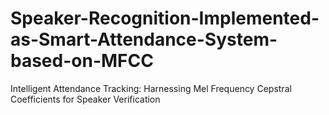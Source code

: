 # Speaker-Recognition-Implemented-as-Smart-Attendance-System-based-on-MFCC
Intelligent Attendance Tracking: Harnessing Mel Frequency Cepstral Coefficients for Speaker Verification
